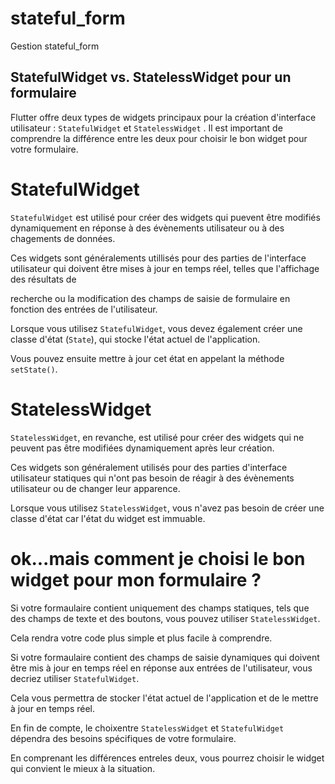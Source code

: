 # stateful_form

Gestion stateful_form

## StatefulWidget vs. StatelessWidget pour un formulaire

Flutter offre deux types de widgets principaux pour la création d'interface utilisateur : 
`StatefulWidget` et `StatelessWidget` . Il est important de comprendre la différence entre les deux pour choisir le bon widget pour votre formulaire.


# StatefulWidget

`StatefulWidget` est utilisé pour créer des widgets qui puevent être modifiés dynamiquement en réponse à des évènements utilisateur ou à des chagements de données.

Ces widgets sont généralements utillisés pour des parties de l'interface utilisateur qui doivent être mises à jour en temps réel, telles que l'affichage des résultats de 

recherche ou la modification des champs de saisie de formulaire en fonction des entrées de l'utilisateur.


Lorsque vous utilisez `StatefulWidget`, vous devez également créer une classe d'état (`State`), qui stocke l'état actuel de l'application. 

Vous pouvez ensuite mettre à jour cet état en appelant la méthode `setState()`.


# StatelessWidget

`StatelessWidget`, en revanche, est utilisé pour créer des widgets qui ne peuvent pas être modifiées dynamiquement après leur création.

Ces widgets son généralement utilisés pour des parties d'interface utilisateur statiques qui n'ont pas besoin de réagir à des évènements utilisateur ou de changer leur apparence.


Lorsque vous utilisez `StatelessWidget`, vous n'avez pas besoin de créer une classe d'état car l'état du widget est immuable.



# ok...mais comment je choisi le bon widget pour mon formulaire ?


Si votre formaulaire contient uniquement des champs statiques, tels que des champs de texte et des boutons, vous pouvez utiliser `StatelessWidget`.

Cela rendra votre code plus simple et plus facile à comprendre.


Si votre formaulaire contient des champs de saisie dynamiques qui doivent être mis à jour en temps réel en réponse aux entrées de l'utilisateur, vous decriez utiliser `StatefulWidget`.

Cela vous permettra de stocker l'état actuel de l'application et de le mettre à jour en temps réel.


En fin de compte, le choixentre `StatelessWidget` et `StatefulWidget` dépendra des besoins spécifiques de votre formulaire. 

En comprenant les différences entreles deux, vous pourrez choisir le widget qui convient le mieux à la situation.

